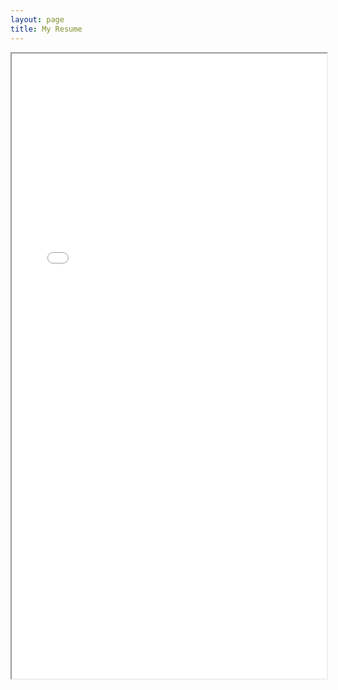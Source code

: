 ```yaml
---
layout: page
title: My Resume
---
```


<iframe src="Resume.pdf" width="100%" height="1000px"></iframe>
